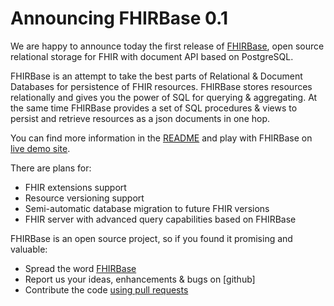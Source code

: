 # Announcing FHIRBase  0.1

We are happy to announce today the first release of [FHIRBase](https://github.com/fhirbase/fhirbase),
open source relational storage for FHIR with document API
based on PostgreSQL.

FHIRBase is an attempt to take the best parts of Relational & Document Databases for persistence of FHIR resources.
FHIRBase stores resources relationally and gives you the power of SQL for querying & aggregating.
At the same time FHIRBase provides a set of SQL procedures & views to persist and retrieve resources
as a json documents in one hop.

You can find more information in the [README](https://github.com/fhirbase/fhirbase/blob/master/README.md) and
play with FHIRBase on [live demo site](http://try-fhirbase.hospital-systems.com/).

There are plans for:

* FHIR extensions support
* Resource versioning support
* Semi-automatic database migration to future FHIR versions
* FHIR server with advanced query capabilities based on FHIRBase

FHIRBase is an open source project, so if you found it promising and valuable:

* Spread the word [FHIRBase](https://github.com/fhirbase/fhirbase)
* Report us your ideas, enhancements & bugs on [github]
* Contribute the code [using pull requests](https://help.github.com/articles/using-pull-requests)
